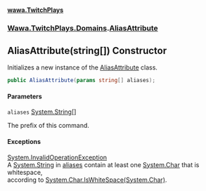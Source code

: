 #### [wawa.TwitchPlays](index.md 'index')
### [Wawa.TwitchPlays.Domains](Wawa.TwitchPlays.Domains.md 'Wawa.TwitchPlays.Domains').[AliasAttribute](AliasAttribute.md 'Wawa.TwitchPlays.Domains.AliasAttribute')

## AliasAttribute(string[]) Constructor

Initializes a new instance of the [AliasAttribute](AliasAttribute.md 'Wawa.TwitchPlays.Domains.AliasAttribute') class.

```csharp
public AliasAttribute(params string[] aliases);
```
#### Parameters

<a name='Wawa.TwitchPlays.Domains.AliasAttribute.AliasAttribute(string[]).aliases'></a>

`aliases` [System.String](https://docs.microsoft.com/en-us/dotnet/api/System.String 'System.String')[[]](https://docs.microsoft.com/en-us/dotnet/api/System.Array 'System.Array')

The prefix of this command.

#### Exceptions

[System.InvalidOperationException](https://docs.microsoft.com/en-us/dotnet/api/System.InvalidOperationException 'System.InvalidOperationException')  
A [System.String](https://docs.microsoft.com/en-us/dotnet/api/System.String 'System.String') in [aliases](AliasAttribute..ctor(string[]).md#Wawa.TwitchPlays.Domains.AliasAttribute.AliasAttribute(string[]).aliases 'Wawa.TwitchPlays.Domains.AliasAttribute.AliasAttribute(string[]).aliases') contain at least one [System.Char](https://docs.microsoft.com/en-us/dotnet/api/System.Char 'System.Char') that is whitespace,  
according to [System.Char.IsWhiteSpace(System.Char)](https://docs.microsoft.com/en-us/dotnet/api/System.Char.IsWhiteSpace#System_Char_IsWhiteSpace_System_Char_ 'System.Char.IsWhiteSpace(System.Char)').